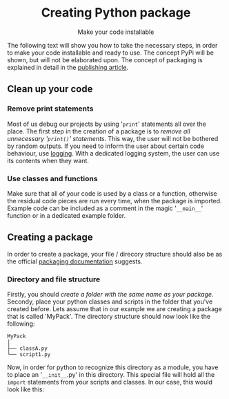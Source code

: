 <h1 align="center">Creating Python package</h1>
<p align="center">Make your code installable</p>

The following text will show you how to take the necessary steps, in order to make your code installable and ready to use. The concept PyPi will be shown, but will not be elaborated upon. The concept of packaging is explained in detail in the [publishing article](https://packaging.python.org/tutorials/packaging-projects/).

## Clean up your code

### Remove print statements
Most of us debug our projects by using '`print`' statements all over the place. The first step in the creation of a package is to *remove all unnecessary '`print()`' statements*. This way, the user will not be bothered by random outputs. If you need to inform the user about certain code behaviour, use [logging](https://docs.python.org/3/library/logging.html). With a dedicated logging system, the user can use its contents when they want.

### Use classes and functions
Make sure that all of your code is used by a class or a function, otherwise the residual code pieces are run every time, when the package is imported. Example code can be included as a comment in the magic '`__main__`' function or in a dedicated example folder.


## Creating a package
In order to create a package, your file / direcory structure should also be as the official [packaging documentation](https://packaging.python.org/tutorials/packaging-projects/) suggests.

### Directory and file structure
Firstly, you should *create a folder with the same name as your package*. Secondy, place your python classes and scripts in the folder that you've created before. Lets assume that in our example we are creating a package that is called 'MyPack'. The directory structure should now look like the following:

    MyPack
    │
    ├── classA.py
    └── script1.py
    
Now, in order for python to recognize this directory as a module, you have to place an '`__init__`.py' in this directory. This special file will hold all the `import` statements from your scripts and classes. In our case, this would look like this: 

<script src="https://gist.github.com/ovanov/8ee4b13ff07571dfae49c3880de0b5e0.js"></script>



